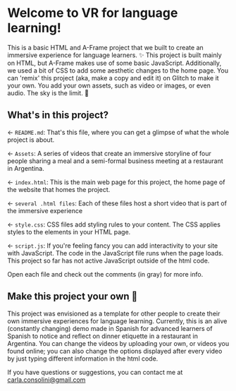 # Welcome to VR for language learning!

This is a basic HTML and A-Frame project that we built to create an immersive experience for language learners. ✨ This project is built mainly on HTML, but A-Frame makes use of some basic JavaScript. Additionally, we used a bit of CSS to add some aesthetic changes to the home page. You can 'remix' this project (aka, make a copy and edit it) on Glitch to make it your own. You add your own assets, such as video or images, or even audio. The sky is the limit. 🦄

## What's in this project?

← `README.md`: That's this file, where you can get a glimpse of what the whole project is about.

← `Assets`: A series of videos that create an immersive storyline of four people sharing a meal and a semi-formal business meeting at a restaurant in Argentina.  

← `index.html`: This is the main web page for this project, the home page of the website that homes the project. 

← `several .html files`: Each of these files host a short video that is part of the immersive experience 

← `style.css`: CSS files add styling rules to your content. The CSS applies styles to the elements in your HTML page. 

← `script.js`: If you're feeling fancy you can add interactivity to your site with JavaScript. The code in the JavaScript file runs when the page loads. This project so far has not active JavaScript outside of the html code.

Open each file and check out the comments (in gray) for more info.

## Make this project your own 🚀

This project was envisioned as a template for other people to create their own immersive experiences for language learning. Currently, this is an alive (constantly changing) demo made in Spanish for advanced learners of Spanish to notice and reflect on dinner etiquette in a restaurant in Argentina. 
You can change the videos by uploading your own, or videos you found online; you can also change the options displayed after every video by just typing different information in the html code.

If you have questions or suggestions, you can contact me at carla.consolini@gmail.com

